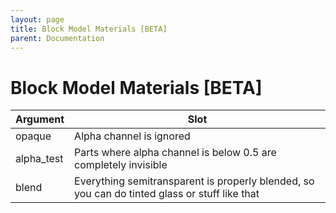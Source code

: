 ```yaml
---
layout: page
title: Block Model Materials [BETA]
parent: Documentation
---
```


# Block Model Materials [BETA]

| Argument   | Slot                                                                                          |
|------------|-----------------------------------------------------------------------------------------------|
| opaque     | Alpha channel is ignored                                                                      |
| alpha_test | Parts where alpha channel is below 0.5 are completely invisible                               |
| blend      | Everything semitransparent is properly blended, so you can do tinted glass or stuff like that |